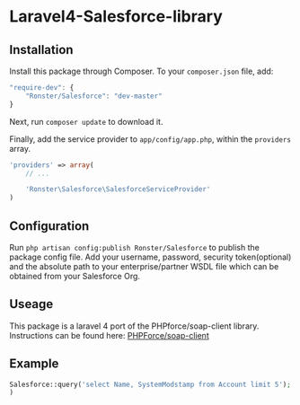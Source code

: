 Laravel4-Salesforce-library
===========================

## Installation

Install this package through Composer. To your `composer.json` file, add:

```js
"require-dev": {
	"Ronster/Salesforce": "dev-master"
}
```

Next, run `composer update` to download it.

Finally, add the service provider to `app/config/app.php`, within the `providers` array.

```php
'providers' => array(
	// ...

	'Ronster\Salesforce\SalesforceServiceProvider'
)
```

## Configuration

Run `php artisan config:publish Ronster/Salesforce` to publish the package config file. Add your username, password, security token(optional) and the absolute path to your enterprise/partner WSDL file which can be obtained from your Salesforce Org.

## Useage

This package is a laravel 4 port of the PHPforce/soap-client library. Instructions can be found here: [PHPForce/soap-client](https://github.com/phpforce/soap-client)

## Example
```php
Salesforce::query('select Name, SystemModstamp from Account limit 5');
)
```
